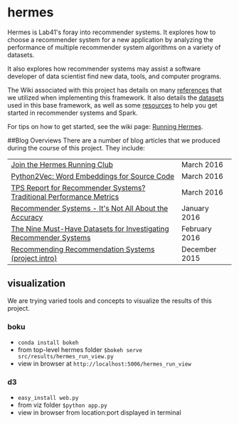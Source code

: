 # hermes
Hermes is Lab41's foray into recommender systems. It explores how to choose a recommender system for a new application by analyzing the performance of multiple recommender system algorithms on a variety of datasets.

It also explores how recommender systems may assist a software developer of data scientist find new data, tools, and computer programs.

The Wiki associated with this project has details on many [references](http://github.com/Lab41/hermes/wiki/References) that we utilized when implementing this framework. It also details the [datasets](http://github.com/Lab41/hermes/wiki/Datasets) used in this base framework, as well as some [resources](https://github.com/Lab41/hermes/wiki/Training-Materials) to help you get started in recommender systems and Spark.

For tips on how to get started, see the wiki page: [Running Hermes](https://github.com/Lab41/hermes/wiki/Running-Hermes).

##Blog Overviews
There are a number of blog articles that we produced during the course of this project.  They include:

|       |      |
|-------|------|
| [Join the Hermes Running Club](http://www.lab41.org/join-the-hermes-running-club/) | March 2016 |
| [Python2Vec: Word Embeddings for Source Code](http://www.lab41.org/py2vec/) | March 2016|
| [TPS Report for Recommender Systems? Traditional Performance Metrics](http://www.lab41.org/tps-report-for-recommender-systems-yeah-that-would-be-great/) | March 2016|
| [Recommender Systems - It's Not All About the Accuracy ](http://www.lab41.org/recommender-systems-its-not-all-about-the-accuracy/) | January 2016|
| [The Nine Must-Have Datasets for Investigating Recommender Systems](http://www.lab41.org/py2vec/) | February 2016|
| [Recommending Recommendation Systems (project intro)](http://www.lab41.org/recommending-recommendation-systems/) | December 2015|

## visualization
We are trying varied tools and concepts to visualize the results of this project.

### boku

* `conda install bokeh`
* from top-level hermes folder `$bokeh serve src/results/hermes_run_view.py`
* view in browser at `http://localhost:5006/hermes_run_view`


### d3

* `easy_install web.py`
* from viz folder `$python app.py`
* view in browser from location:port displayed in terminal
